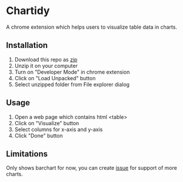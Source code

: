 # Chartidy

A chrome extension which helps users to visualize table data in charts.

## Installation

1. Download this repo as [zip](https://github.com/mrmuhammadali/chartidy-chrome/archive/master.zip)
2. Unzip it on your computer
3. Turn on "Developer Mode" in chrome extension
4. Click on "Load Unpacked" button
5. Select unzipped folder from File explorer dialog

## Usage

1. Open a web page which contains html &lt;table&gt;
2. Click on "Visualize" button
3. Select columns for x-axis and y-axis
4. Click "Done" button

## Limitations

Only shows barchart for now, you can create [issue](https://github.com/mrmuhammadali/chartidy-chrome/issues) for support of more charts.
